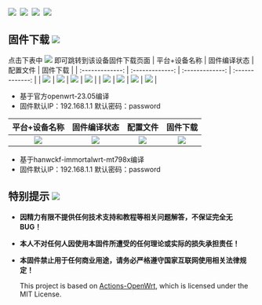 <img src="https://img.shields.io/github/downloads/Mibore99/OPENWRT-FIRMWARE/total.svg?style=for-the-badge&color=32C955"/>&nbsp;
<img src="https://img.shields.io/github/stars/Mibore99/OPENWRT-FIRMWARE.svg?style=for-the-badge&color=orange"/>&nbsp;
<img src="https://img.shields.io/github/forks/Mibore99/OPENWRT-FIRMWARE.svg?style=for-the-badge&color=ff69b4"/>&nbsp;
<img src="https://img.shields.io/github/license/Mibore99/OPENWRT-FIRMWARE.svg?style=for-the-badge&color=blueviolet"/>




## 固件下载 [![](https://img.shields.io/badge/-编译状态及下载链接-FFFFFF.svg)](#固件下载-)
点击下表中 [![](https://img.shields.io/badge/下载-链接-blueviolet.svg?style=flat&logo=hack-the-box)](https://github.com/Mibore99/OPENWRT-FIRMWARE/releases) 即可跳转到该设备固件下载页面
| 平台+设备名称 | 固件编译状态 | 配置文件 | 固件下载 |
| :-------------: | :-------------: | :-------------: | :-------------: |
| [![](https://img.shields.io/badge/OpenWrt-X86_64位-32C955.svg?logo=openwrt)](https://github.com/Mibore99/OPENWRT-FIRMWARE/blob/main/.github/workflows/x86.yml) | [![](https://github.com/Mibore99/OPENWRT-FIRMWARE/actions/workflows/x86.yml/badge.svg)](https://github.com/Mibore99/OPENWRT-FIRMWARE/actions/workflows/x86.yml) | [![](https://img.shields.io/badge/编译-配置-orange.svg?logo=apache-spark)](https://github.com/Mibore99/OPENWRT-FIRMWARE/blob/main/x86.config) | [![](https://img.shields.io/badge/下载-链接-blueviolet.svg?logo=hack-the-box)](https://github.com/Mibore99/OPENWRT-FIRMWARE/releases/tag/x86) |
| [![](https://img.shields.io/badge/OpenWrt-r2s-32C955.svg?logo=openwrt)](https://github.com/Mibore99/OPENWRT-FIRMWARE/blob/r2s/.github/workflows/r2s.yml) | [![](https://github.com/Mibore99/OPENWRT-FIRMWARE/actions/workflows/r2s.yml/badge.svg)](https://github.com/Mibore99/OPENWRT-FIRMWARE/actions/workflows/r2s.yml) | [![](https://img.shields.io/badge/编译-配置-orange.svg?logo=apache-spark)](https://github.com/Mibore99/OPENWRT-FIRMWARE/blob/r2s/r2s.config) | [![](https://img.shields.io/badge/下载-链接-blueviolet.svg?logo=hack-the-box)](https://github.com/Mibore99/OPENWRT-FIRMWARE/releases/tag/r2s) |

- 基于官方openwrt-23.05编译
- 固件默认IP：192.168.1.1 默认密码：password




| 平台+设备名称 | 固件编译状态 | 配置文件 | 固件下载 |
| :-------------: | :-------------: | :-------------: | :-------------: |
| [![](https://img.shields.io/badge/OpenWrt-AX6000-32C955.svg?logo=openwrt)](https://github.com/Mibore99/OpenWrt_redmi_ax6000/blob/main/.github/workflows/Redmi-AX6000-hanwckf.yml) | [![](https://github.com/Mibore99/OpenWrt_redmi_ax6000/actions/workflows/Redmi-AX6000-hanwckf.yml/badge.svg)](https://github.com/Mibore99/OpenWrt_redmi_ax6000/actions/workflows/Redmi-AX6000-hanwckf.yml) | [![](https://img.shields.io/badge/编译-配置-orange.svg?logo=apache-spark)](https://github.com/Mibore99/OpenWrt_redmi_ax6000/blob/main/hanwckf/Redmi-AX6000/.config) | [![](https://img.shields.io/badge/下载-链接-blueviolet.svg?logo=hack-the-box)](https://github.com/Mibore99/OpenWrt_redmi_ax6000/releases/tag/Redmi-AX6000) |


- 基于hanwckf-immortalwrt-mt798x编译
- 固件默认IP：192.168.1.1 默认密码：password



## 特别提示 [![](https://img.shields.io/badge/-个人免责声明-FFFFFF.svg)](#特别提示-)

- **因精力有限不提供任何技术支持和教程等相关问题解答，不保证完全无 BUG！**

- **本人不对任何人因使用本固件所遭受的任何理论或实际的损失承担责任！**

- **本固件禁止用于任何商业用途，请务必严格遵守国家互联网使用相关法律规定！**



  This project is based on [Actions-OpenWrt](https://github.com/P3TERX/Actions-OpenWrt), which is licensed under the MIT License.
